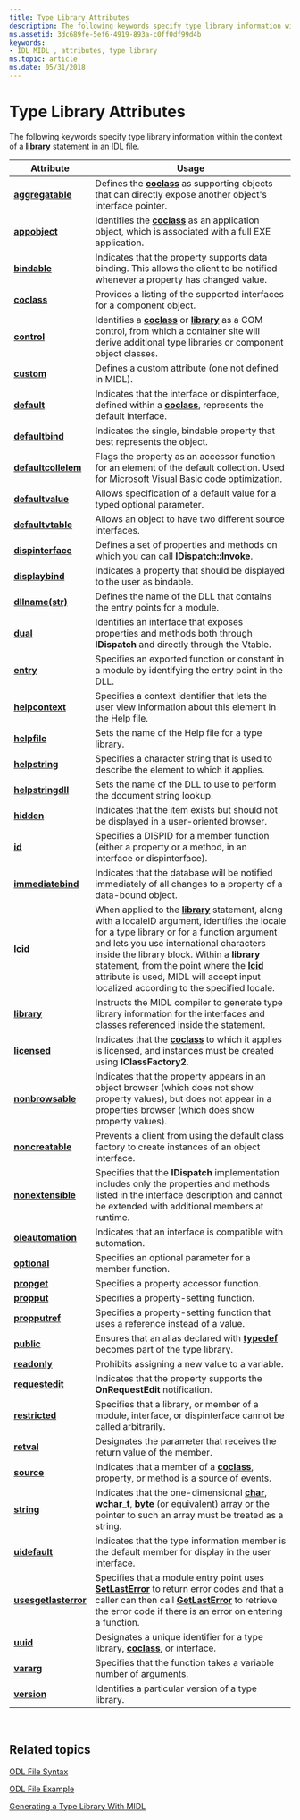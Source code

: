 ```yaml
---
title: Type Library Attributes
description: The following keywords specify type library information within the context of a library statement in an IDL file.
ms.assetid: 3dc689fe-5ef6-4919-893a-c0ff0df99d4b
keywords:
- IDL MIDL , attributes, type library
ms.topic: article
ms.date: 05/31/2018
---
```


# Type Library Attributes

The following keywords specify type library information within the context of a [**library**](library.md) statement in an IDL file.



| Attribute                                    | Usage                                                                                                                                                                                                                                                                                                                                                                                                  |
|----------------------------------------------|--------------------------------------------------------------------------------------------------------------------------------------------------------------------------------------------------------------------------------------------------------------------------------------------------------------------------------------------------------------------------------------------------------|
| [**aggregatable**](aggregatable.md)         | Defines the [**coclass**](coclass.md) as supporting objects that can directly expose another object's interface pointer.                                                                                                                                                                                                                                                                              |
| [**appobject**](appobject.md)               | Identifies the [**coclass**](coclass.md) as an application object, which is associated with a full EXE application.                                                                                                                                                                                                                                                                                   |
| [**bindable**](bindable.md)                 | Indicates that the property supports data binding. This allows the client to be notified whenever a property has changed value.                                                                                                                                                                                                                                                                        |
| [**coclass**](coclass.md)                   | Provides a listing of the supported interfaces for a component object.                                                                                                                                                                                                                                                                                                                                 |
| [**control**](control.md)                   | Identifies a [**coclass**](coclass.md) or [**library**](library.md) as a COM control, from which a container site will derive additional type libraries or component object classes.                                                                                                                                                                                                                 |
| [**custom**](custom.md)                     | Defines a custom attribute (one not defined in MIDL).                                                                                                                                                                                                                                                                                                                                                  |
| [**default**](default.md)                   | Indicates that the interface or dispinterface, defined within a [**coclass**](coclass.md), represents the default interface.                                                                                                                                                                                                                                                                          |
| [**defaultbind**](defaultbind.md)           | Indicates the single, bindable property that best represents the object.                                                                                                                                                                                                                                                                                                                               |
| [**defaultcollelem**](defaultcollelem.md)   | Flags the property as an accessor function for an element of the default collection. Used for Microsoft Visual Basic code optimization.                                                                                                                                                                                                                                                                |
| [**defaultvalue**](defaultvalue.md)         | Allows specification of a default value for a typed optional parameter.                                                                                                                                                                                                                                                                                                                                |
| [**defaultvtable**](defaultvtable.md)       | Allows an object to have two different source interfaces.                                                                                                                                                                                                                                                                                                                                              |
| [**dispinterface**](dispinterface.md)       | Defines a set of properties and methods on which you can call **IDispatch::Invoke**.                                                                                                                                                                                                                                                                                                                   |
| [**displaybind**](displaybind.md)           | Indicates a property that should be displayed to the user as bindable.                                                                                                                                                                                                                                                                                                                                 |
| [**dllname(str)**](dllname-str-.md)         | Defines the name of the DLL that contains the entry points for a module.                                                                                                                                                                                                                                                                                                                               |
| [**dual**](dual.md)                         | Identifies an interface that exposes properties and methods both through **IDispatch** and directly through the Vtable.                                                                                                                                                                                                                                                                                |
| [**entry**](entry.md)                       | Specifies an exported function or constant in a module by identifying the entry point in the DLL.                                                                                                                                                                                                                                                                                                      |
| [**helpcontext**](helpcontext.md)           | Specifies a context identifier that lets the user view information about this element in the Help file.                                                                                                                                                                                                                                                                                                |
| [**helpfile**](helpfile.md)                 | Sets the name of the Help file for a type library.                                                                                                                                                                                                                                                                                                                                                     |
| [**helpstring**](helpstring.md)             | Specifies a character string that is used to describe the element to which it applies.                                                                                                                                                                                                                                                                                                                 |
| [**helpstringdll**](helpstringdll.md)       | Sets the name of the DLL to use to perform the document string lookup.                                                                                                                                                                                                                                                                                                                                 |
| [**hidden**](hidden.md)                     | Indicates that the item exists but should not be displayed in a user-oriented browser.                                                                                                                                                                                                                                                                                                                 |
| [**id**](id.md)                             | Specifies a DISPID for a member function (either a property or a method, in an interface or dispinterface).                                                                                                                                                                                                                                                                                            |
| [**immediatebind**](immediatebind.md)       | Indicates that the database will be notified immediately of all changes to a property of a data-bound object.                                                                                                                                                                                                                                                                                          |
| [**lcid**](lcid.md)                         | When applied to the [**library**](library.md) statement, along with a localeID argument, identifies the locale for a type library or for a function argument and lets you use international characters inside the library block. Within a **library** statement, from the point where the [**lcid**](lcid.md) attribute is used, MIDL will accept input localized according to the specified locale. |
| [**library**](library.md)                   | Instructs the MIDL compiler to generate type library information for the interfaces and classes referenced inside the statement.                                                                                                                                                                                                                                                                       |
| [**licensed**](licensed.md)                 | Indicates that the [**coclass**](coclass.md) to which it applies is licensed, and instances must be created using **IClassFactory2**.                                                                                                                                                                                                                                                                 |
| [**nonbrowsable**](nonbrowsable.md)         | Indicates that the property appears in an object browser (which does not show property values), but does not appear in a properties browser (which does show property values).                                                                                                                                                                                                                         |
| [**noncreatable**](noncreatable.md)         | Prevents a client from using the default class factory to create instances of an object interface.                                                                                                                                                                                                                                                                                                     |
| [**nonextensible**](nonextensible.md)       | Specifies that the **IDispatch** implementation includes only the properties and methods listed in the interface description and cannot be extended with additional members at runtime.                                                                                                                                                                                                                |
| [**oleautomation**](oleautomation.md)       | Indicates that an interface is compatible with automation.                                                                                                                                                                                                                                                                                                                                             |
| [**optional**](optional.md)                 | Specifies an optional parameter for a member function.                                                                                                                                                                                                                                                                                                                                                 |
| [**propget**](propget.md)                   | Specifies a property accessor function.                                                                                                                                                                                                                                                                                                                                                                |
| [**propput**](propput.md)                   | Specifies a property-setting function.                                                                                                                                                                                                                                                                                                                                                                 |
| [**propputref**](propputref.md)             | Specifies a property-setting function that uses a reference instead of a value.                                                                                                                                                                                                                                                                                                                        |
| [**public**](public.md)                     | Ensures that an alias declared with [**typedef**](typedef.md) becomes part of the type library.                                                                                                                                                                                                                                                                                                       |
| [**readonly**](readonly.md)                 | Prohibits assigning a new value to a variable.                                                                                                                                                                                                                                                                                                                                                         |
| [**requestedit**](requestedit.md)           | Indicates that the property supports the **OnRequestEdit** notification.                                                                                                                                                                                                                                                                                                                               |
| [**restricted**](restricted.md)             | Specifies that a library, or member of a module, interface, or dispinterface cannot be called arbitrarily.                                                                                                                                                                                                                                                                                             |
| [**retval**](retval.md)                     | Designates the parameter that receives the return value of the member.                                                                                                                                                                                                                                                                                                                                 |
| [**source**](source.md)                     | Indicates that a member of a [**coclass**](coclass.md), property, or method is a source of events.                                                                                                                                                                                                                                                                                                    |
| [**string**](string.md)                     | Indicates that the one-dimensional [**char**](char-idl.md), [**wchar\_t**](wchar-t.md), [**byte**](byte.md) (or equivalent) array or the pointer to such an array must be treated as a string.                                                                                                                                                                                                      |
| [**uidefault**](uidefault.md)               | Indicates that the type information member is the default member for display in the user interface.                                                                                                                                                                                                                                                                                                    |
| [**usesgetlasterror**](usesgetlasterror.md) | Specifies that a module entry point uses [**SetLastError**](https://msdn.microsoft.com/library/windows/desktop/ms680627) to return error codes and that a caller can then call [**GetLastError**](https://msdn.microsoft.com/library/windows/desktop/ms679360) to retrieve the error code if there is an error on entering a function.                                                                                                                                                     |
| [**uuid**](uuid.md)                         | Designates a unique identifier for a type library, [**coclass**](coclass.md), or interface.                                                                                                                                                                                                                                                                                                           |
| [**vararg**](vararg.md)                     | Specifies that the function takes a variable number of arguments.                                                                                                                                                                                                                                                                                                                                      |
| [**version**](version.md)                   | Identifies a particular version of a type library.                                                                                                                                                                                                                                                                                                                                                     |



 

## Related topics

<dl> <dt>

[ODL File Syntax](https://msdn.microsoft.com/en-us/library/ms221683(v=VS.71).aspx)
</dt> <dt>

[ODL File Example](https://msdn.microsoft.com/en-us/library/ms221308(v=VS.71).aspx)
</dt> <dt>

[Generating a Type Library With MIDL](generating-a-type-library-with-midl-2.md)
</dt> </dl>

 

 




